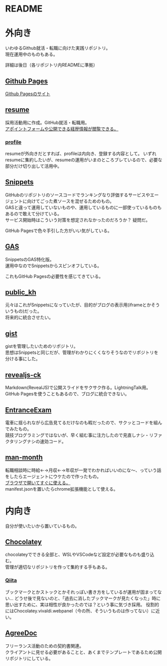 # README

# 外向き
いわゆるGithub就活・転職に向けた実践リポジトリ。<br>
現在運用中のものもある。

詳細は後日（各リポジトリ内READMEに準拠）

## [Github Pages](https://github.com/shimajima-eiji/shimajima-eiji.github.io)
[Github Pagesのサイト](https://shimajima-eiji.github.io)

## [resume](https://github.com/shimajima-eiji/resume)
採用活動用に作成。GitHub就活・転職用。<br>
[アポイントフォームや公開できる経歴情報が閲覧できる。](https://shimajima-eiji.github.io/resume/)

### [profile](https://github.com/shimajima-eiji/profile)
resumeが外向きだとすれば、profileは内向き、登録する内容として。
いずれresumeに集約したいが、resumeの運用がいまのところブレているので、必要な部分だけ切り出して活用中。

## [Snippets](https://github.com/shimajima-eiji/Snippets)
GitHubのリポジトリのソースコードでランキングなり評価するサービスやエージェントに向けてごった煮ソースを混ぜるためのもの。<br>
GASと違って運用していないものや、運用しているものに一部使っているものもあるので敢えて分けている。<br>
サービス開始時はこういう対策を想定されなかったのだろうか？ 疑問だ。

GitHub Pagesで色々手引した方がいい気がしている。

## [GAS](https://github.com/shimajima-eiji/GAS)
SnippetsのGAS特化版。<br>
運用中なのでSnippetsからスピンオフしている。<br>

これもGitHub Pagesの必要性を感じてきている。

## [public_kh](https://github.com/shimajima-eiji/public_kh)
元々はこれがSnippetsになっていたが、目的がブログの表示用(iframeとかそういうもの)だった。<br>
将来的に統合させたい。

## [gist](https://github.com/shimajima-eiji/gist)
gistを管理したいためのリポジトリ。<br>
思想はSnippetsと同じだが、管理がわかりにくくなりそうなのでリポジトリを分ける事にした。

## [revealjs-ck](https://github.com/shimajima-eiji/revealjs-ck)
Markdown(RevealJS)で公開スライドをサクサク作る。LightningTalk用。<br>
GitHub Pagesを使うこともあるので、ブログに統合できない。

## [EntranceExam](https://github.com/shimajima-eiji/EntranceExam)
電車に揺られながら広告見てるだけなのも暇だったので、サクッとコードを組んでみたもの。<br>
競技プログラミングではないが、早く組む事に注力したので見直しナシ・リファクタリングナシの速効コード。

## [man-month](https://github.com/shimajima-eiji/man-month)
転職相談時に時給←→月収←→年収が一発でわかればいいのにな～、っていう話をしたらエージェントにウケたので作ったもの。<br>
[ブラウザで開いてすぐに使える。](https://shimajima-eiji.github.io/man-month/)<br>
manifest.jsonを置いたらchrome拡張機能として使える。

# 内向き
自分が使いたいから置いているもの。

## [Chocolatey](https://github.com/shimajima-eiji/Chocolatey)
chocolateyでできる全部と、WSLやVSCodeなど設定が必要なものも盛り込む。<br>
管理が適切なリポジトリを作って集約する手もある。

### [Qiita](https://github.com/shimajima-eiji/Qiita)
ブックマークとかストックとかそれっぽい書き方をしているが運用が固まってない…
どうせ後で見ないのと、「過去に消したブックマークが見たくなった」時に思い出すために、実は相性が良かったのでは？という事に気づき採用。
役割的にはChocolatey.vivaldi.webpanel（今の所、そういうものは作ってない）に近い。

## [AgreeDoc](https://github.com/shimajima-eiji/AgreeDoc)
フリーランス活動のための契約書関連。<br>
クライアントに見せる必要があることと、あくまでテンプレートであるため公開リポジトリにしている。
